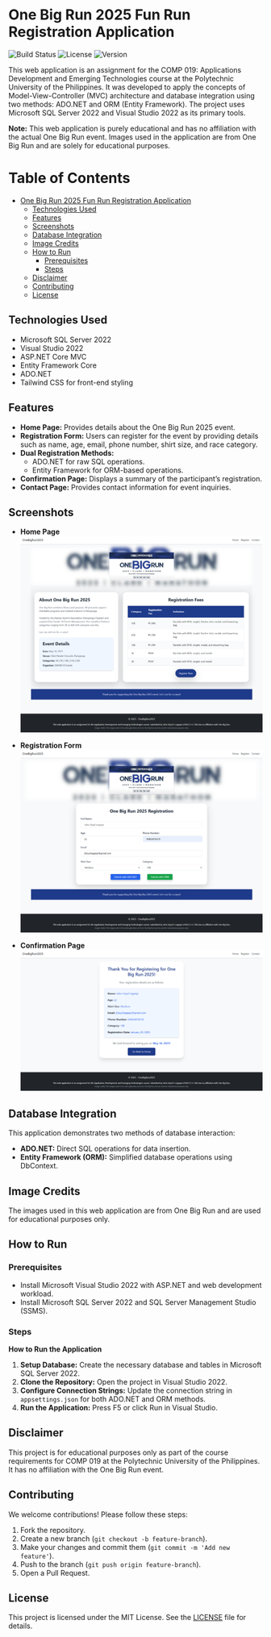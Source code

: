 # One Big Run 2025 Fun Run Registration Application
![Build Status](https://img.shields.io/badge/build-passing-brightgreen) ![License](https://img.shields.io/badge/license-MIT-blue) ![Version](https://img.shields.io/badge/version-1.0.0-blue)

This web application is an assignment for the COMP 019: Applications Development and Emerging Technologies course at the Polytechnic University of the Philippines. It was developed to apply the concepts of Model-View-Controller (MVC) architecture and database integration using two methods: ADO.NET and ORM (Entity Framework). The project uses Microsoft SQL Server 2022 and Visual Studio 2022 as its primary tools.

**Note:** This web application is purely educational and has no affiliation with the actual One Big Run event. Images used in the application are from One Big Run and are solely for educational purposes.

# Table of Contents
- [One Big Run 2025 Fun Run Registration Application](#one-big-run-2025-fun-run-registration-application)
  - [Technologies Used](#technologies-used)
  - [Features](#features)
  - [Screenshots](#screenshots)
  - [Database Integration](#database-integration)
  - [Image Credits](#image-credits)
  - [How to Run](#how-to-run)
    - [Prerequisites](#prerequisites)
    - [Steps](#steps)
  - [Disclaimer](#disclaimer)
  - [Contributing](#contributing)
  - [License](#license)
    
## Technologies Used

- Microsoft SQL Server 2022
- Visual Studio 2022
- ASP.NET Core MVC
- Entity Framework Core
- ADO.NET
- Tailwind CSS for front-end styling

## Features

- **Home Page:** Provides details about the One Big Run 2025 event.
- **Registration Form:** Users can register for the event by providing details such as name, age, email, phone number, shirt size, and race category.
- **Dual Registration Methods:**
  - ADO.NET for raw SQL operations.
  - Entity Framework for ORM-based operations.
- **Confirmation Page:** Displays a summary of the participant’s registration.
- **Contact Page:** Provides contact information for event inquiries.

## Screenshots

- **Home Page**
  ![Home Page](public/img/Home-Page.png)

- **Registration Form**
  ![Registration Form](public/img/Registration-Page.png)

- **Confirmation Page**
  ![Confirmation Page](public/img/Confirmation-Page.png)

## Database Integration

This application demonstrates two methods of database interaction:

- **ADO.NET:** Direct SQL operations for data insertion.
- **Entity Framework (ORM):** Simplified database operations using DbContext.

## Image Credits

The images used in this web application are from One Big Run and are used for educational purposes only.

## How to Run

### Prerequisites
- Install Microsoft Visual Studio 2022 with ASP.NET and web development workload.
- Install Microsoft SQL Server 2022 and SQL Server Management Studio (SSMS).

### Steps

**How to Run the Application**
1. **Setup Database:** Create the necessary database and tables in Microsoft SQL Server 2022.
2. **Clone the Repository:** Open the project in Visual Studio 2022.
3. **Configure Connection Strings:** Update the connection string in `appsettings.json` for both ADO.NET and ORM methods.
4. **Run the Application:** Press F5 or click Run in Visual Studio.

## Disclaimer

This project is for educational purposes only as part of the course requirements for COMP 019 at the Polytechnic University of the Philippines. It has no affiliation with the One Big Run event.

## Contributing

We welcome contributions! Please follow these steps:
1. Fork the repository.
2. Create a new branch (`git checkout -b feature-branch`).
3. Make your changes and commit them (`git commit -m 'Add new feature'`).
4. Push to the branch (`git push origin feature-branch`).
5. Open a Pull Request.

## License

This project is licensed under the MIT License. See the [LICENSE](LICENSE) file for details.
